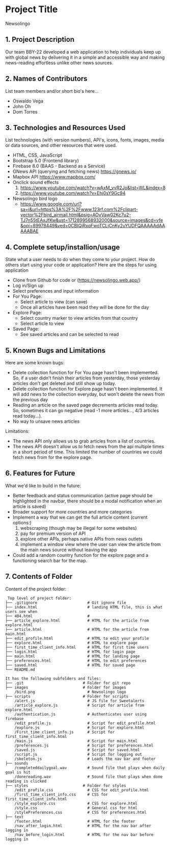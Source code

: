 # Project Title
Newsolingo

## 1. Project Description
Our team BBY-22 developed a web application to help individuals keep up with global news by delivering it in a simple and accessible way and making news-reading effortless unlike other news sources.

## 2. Names of Contributors
List team members and/or short bio's here... 
* Oswaldo Vega
* John Oh
* Dom Torres
	
## 3. Technologies and Resources Used
List technologies (with version numbers), API's, icons, fonts, images, media or data sources, and other resources that were used.
* HTML, CSS, JavaScript
* Bootstrap 5.0 (Frontend library)
* Firebase 8.0 (BAAS - Backend as a Service)
* GNews API (querying and fetching news) https://gnews.io/
* Mapbox API https://www.mapbox.com/
* Onclick sound effects
    1. https://www.youtube.com/watch?v=wAxM_vvR2Jo&list=WL&index=8
    2. https://www.youtube.com/watch?v=Ehj0sY9Gc94
* Newsolingo bird logo
    - https://www.google.com/url?sa=i&url=https%3A%2F%2Fwww.123rf.com%2Fclipart-vector%2Fbird_airmail.html&psig=AOvVaw02Kc7u2-TJ7n55tEAxJfKw&ust=1712899568932000&source=images&cd=vfe&opi=89978449&ved=0CBIQjRxqFwoTCLjCnKy2uYUDFQAAAAAdAAAAABAE 

## 4. Complete setup/installion/usage
State what a user needs to do when they come to your project.  How do others start using your code or application?
Here are the steps for using application
* Clone from Github for code or (https://newsolingo.web.app/)
* Log in/Sign up
* Select preferences and input information
* For You Page:
    * Select article to view (can save)
    * Once all articles have been read they will be done for the day
* Explore Page:
    * Select country marker to view articles from that country
    * Select article to view
* Saved Page:
    * See saved articles and can be selected to read

## 5. Known Bugs and Limitations
Here are some known bugs:
* Delete collection function for For You page hasn't been implemented. So, if a user didn't finish their articles from yesterday, those yesterday articles
don't get deleted and still show up today.
* Delete collection function for Explore page hasn't been implemented. It will add news to the collection everyday, but won't delete the news from the previous day
* Reading an article on the saved page decrements articles read today. So, sometimes it can go negative (read -1 more articles..., 
4/3 articles read today...).
* No way to unsave news articles

Limitations: 
* The news API only allows us to grab articles from a list of countries.
* The news API doesn't allow us to fetch news from the api multiple times in a short period of time. This limited the number of countries we could fetch news from for the explore page.

## 6. Features for Future
What we'd like to build in the future:
* Better feedback and status communication (active page should be highlighted in the navbar, there should be a modal notification when
an article is saved)
* Broader support for more countries and more categories
* Implement a way that we can get the full article content (current options:)
    1. webscraping (though may be illegal for some websites)
    2. pay for premium version of API
    3. explore other APIs, perhaps native APIs from news outlets
    4. implement a window view where the user can view the article from the main news source without leaving the app
* Could add a random country function for the explore page and a functioning search bar for the map.

## 7. Contents of Folder
Content of the project folder:

```
 Top level of project folder: 
├── .gitignore                      # Git ignore file
├── index.html                      # landing HTML file, this is what users see when 
├── 404.html                        # 
├── article_explore.html            # HTML for the article from explore.html
├── article.html                    # HTML for the article from main.html
├── edit_profile.html               # HTML to edit your profile
├── explore.html                    # HTML to explore page
├── first_time_client_info.html     # HTML for first time users
├── login.html                      # HTML for login page
├── main.html                       # HTML for landing page
├── preferences.html                # HTML to edit preferences
├── saved.html                      # HTML for saved page
└── README.md                       

It has the following subfolders and files:
├── .git                          # Folder for git repo
├── images                        # Folder for images
    /bird.png                       # Newsolingo logo
├── scripts                       # Folder for scripts
    /alert.js                       # JS file for Sweetalerts    
    /article_explore.js             # Script for article from explore.html
    /authentication.js              # Authenticates user using firebase
    /edit_profile.js                # Script for edit_profile.html
    /explore.js                     # Script for explore.html
    /First_time_client_info.js      # Script for first_time_client_info.html
    /main.js                        # Script for main.html
    /preferences.js                 # Script for preferences.html
    /saved.js                       # Script for saved.html
    /script.js                      # Script for logging out
    /skeleton.js                    # Loads the nav bar and footer
├── sounds
    /completeddailygoal.wav         # Sound file that plays when daily goal is hit
    /donereading.wav                # Sound file that plays when done reading is clicked
├── styles                        # Folder for styles
    /edit_profile.css               # CSS for edit_profile.html
    /first_time_client_info.css     # CSS for first_time_client_info.html
    /style_explore.css              # CSS for explore.html
    /style.css                      # General css for html
    /stylePreferences.css           # CSS for preferences.html
├── text
    /footer.html                    # HTML for the footer
    /nav_after_login.html           # HTML for the nav bar after logging in
    /nav_before_login.html          # HTML for the nav bar before logging in


```



